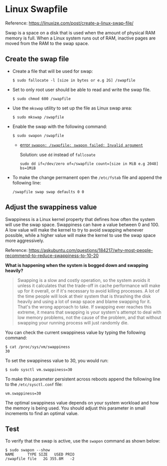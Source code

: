 # Linux Swapfile

Reference: https://linuxize.com/post/create-a-linux-swap-file/

Swap is a space on a disk that is used when the amount of physical RAM memory is full. When a Linux system runs out of RAM, inactive pages are moved from the RAM to the swap space.

## Create the swap file

- Create a file that will be used for swap:

  `$ sudo fallocate -l [size in bytes or e.g 2G] /swapfile`

- Set to only root user should be able to read and write the swap file.

  `$ sudo chmod 600 /swapfile`

- Use the `mkswap` utility to set up the file as Linux swap area:

  `$ sudo mkswap /swapfile`

- Enable the swap with the following command:

  `$ sudo swapon /swapfile`
  
  - [error `swapon: /swapfile: swapon failed: Invalid argument`](https://unix.stackexchange.com/questions/294600/i-cant-enable-swap-space-on-centos-7)
  
    Solution: use `dd` instead of `fallcoate`
    
    `sudo dd if=/dev/zero of=/swapfile count=[size in MiB e.g 2048] bs=1MiB`

- To make the change permanent open the `/etc/fstab` file and append the following line:

  `/swapfile swap swap defaults 0 0`

## Adjust the swappiness value

Swappiness is a Linux kernel property that defines how often the system will use the swap space. Swappiness can have a value between 0 and 100. A low value will make the kernel to try to avoid swapping whenever possible, while a higher value will make the kernel to use the swap space more aggressively.

Reference: https://askubuntu.com/questions/184217/why-most-people-recommend-to-reduce-swappiness-to-10-20

**What is happening when the system is bogged down and swapping heavily?**

>Swapping is a slow and costly operation, so the system avoids it unless it calculates that the trade-off in cache performance will make up for it overall, or if it's necessary to avoid killing processes.
>A lot of the time people will look at their system that is thrashing the disk heavily and using a lot of swap space and blame swapping for it. That's the wrong approach to take. If swapping ever reaches this extreme, it means that swapping is your system's attempt to deal with low memory problems, not the cause of the problem, and that without swapping your running process will just randomly die.

You can check the current swappiness value by typing the following command:

```
$ cat /proc/sys/vm/swappiness
30
```

To set the swappiness value to 30, you would run:

`$ sudo sysctl vm.swappiness=30`

To make this parameter persistent across reboots append the following line to the `/etc/sysctl.conf` file:

`vm.swappiness=30`

The optimal swappiness value depends on your system workload and how the memory is being used. You should adjust this parameter in small increments to find an optimal value.

## Test

To verify that the swap is active, use the `swapon` command as shown below:

```
$ sudo swapon --show
NAME      TYPE SIZE   USED PRIO
/swapfile file   2G 355.8M   -2
```
